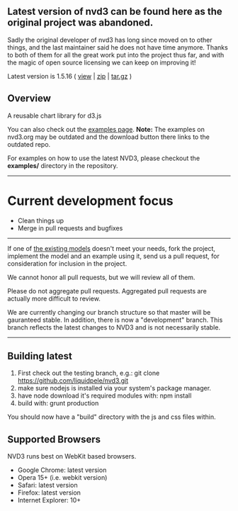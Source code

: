 
## Latest version of nvd3 can be found here as the original project was abandoned.

Sadly the original developer of nvd3 has long since moved on to other things, and the
last maintainer said he does not have time anymore.  Thanks to both of them for all the
great work put into the project thus far, and with the magic of open source licensing
we can keep on improving it!

Latest version is 1.5.16 ( [view](https://github.com/liquidpele/nvd3/tree/1.5.16/build) | [zip](https://github.com/liquidpele/nvd3/zipball/1.5.16) | [tar.gz](https://github.com/liquidpele/nvd3/tarball/1.5.16) )

## Overview
A reusable chart library for d3.js

You can also check out the [examples page](http://nvd3.org/ghpages/examples.html).
**Note:** The examples on nvd3.org may be outdated and the download button there links to the outdated repo.

For examples on how to use the latest NVD3, please checkout the **examples/** directory in the repository.

---

# Current development focus

- Clean things up
- Merge in pull requests and bugfixes

---

If one of [the existing models](https://github.com/liquidpele/nvd3/tree/development/src/models)
doesn't meet your needs, fork the project, implement the model and an example using it,
send us a pull request, for consideration for inclusion in the project.

We cannot honor all pull requests, but we will review all of them.

Please do not aggregate pull requests. Aggregated pull requests are actually more difficult to review.

We are currently changing our branch structure so that master will be gauranteed stable. In addition,
there is now a "development" branch. This branch reflects the latest changes to NVD3 and is not necessarily stable.

---

## Building latest

1. First check out the testing branch, e.g.:  git clone https://github.com/liquidpele/nvd3.git
2. make sure nodejs is installed via your system's package manager.
3. have node download it's required modules with:  npm install
4. build with:  grunt production

You should now have a "build" directory with the js and css files within.

## Supported Browsers
NVD3 runs best on WebKit based browsers.

* Google Chrome: latest version
* Opera 15+ (i.e. webkit version)
* Safari: latest version
* Firefox: latest version
* Internet Explorer: 10+
